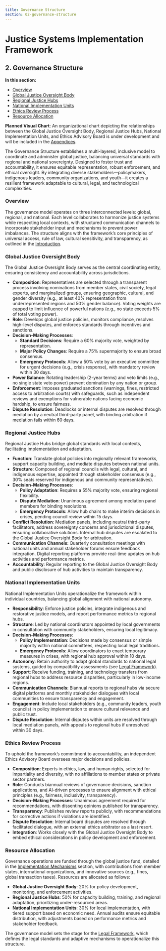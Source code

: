 ```yaml
---
title: Governance Structure
section: 02-governance-structure
---
```


# Justice Systems Implementation Framework

## <a id="02-governance-structure"></a>2. Governance Structure

**In this section:**
- [Overview](#overview)
- [Global Justice Oversight Body](#global-justice-oversight-body)
- [Regional Justice Hubs](#regional-justice-hubs)
- [National Implementation Units](#national-implementation-units)
- [Ethics Review Process](#ethics-review-process)
- [Resource Allocation](#resource-allocation)

**Planned Visual Chart**: An organizational chart depicting the relationships between the Global Justice Oversight Body, Regional Justice Hubs, National Implementation Units, and Ethics Advisory Board is under development and will be included in the [Appendices](/framework/docs/implementation/justice#11-appendices).

The Governance Structure establishes a multi-layered, inclusive model to coordinate and administer global justice, balancing universal standards with regional and national sovereignty. Designed to foster trust and accountability, it ensures equitable representation, robust enforcement, and ethical oversight. By integrating diverse stakeholders—policymakers, indigenous leaders, community organizations, and youth—it creates a resilient framework adaptable to cultural, legal, and technological complexities.

### <a id="overview"></a>Overview
The governance model operates on three interconnected levels: global, regional, and national. Each level collaborates to harmonize justice systems while respecting local contexts, with structured communication channels to incorporate stakeholder input and mechanisms to prevent power imbalances. The structure aligns with the framework’s core principles of universal access, rule of law, cultural sensitivity, and transparency, as outlined in the [Introduction](/framework/docs/implementation/justice#01-introduction).

### <a id="global-justice-oversight-body"></a>Global Justice Oversight Body
The Global Justice Oversight Body serves as the central coordinating entity, ensuring consistency and accountability across jurisdictions.

- **Composition**: Representatives are selected through a transparent process involving nominations from member states, civil society, legal experts, and marginalized groups, ensuring geographic, cultural, and gender diversity (e.g., at least 40% representation from underrepresented regions and 50% gender balance). Voting weights are capped to limit influence of powerful nations (e.g., no state exceeds 5% of total voting power).
- **Role**: Develops global justice policies, monitors compliance, resolves high-level disputes, and enforces standards through incentives and sanctions.
- **Decision-Making Processes**:
  - **Standard Decisions**: Require a 60% majority vote, weighted by representation.
  - **Major Policy Changes**: Require a 75% supermajority to ensure broad consensus.
  - **Emergency Protocols**: Allow a 50% vote by an executive committee for urgent decisions (e.g., crisis response), with mandatory review within 30 days.
- **Power Balance**: Rotating leadership (2-year terms) and veto limits (e.g., no single state veto power) prevent domination by any nation or group.
- **Enforcement**: Imposes graduated sanctions (warnings, fines, restricted access to arbitration courts) with safeguards, such as independent reviews and exemptions for vulnerable nations facing economic hardship, to ensure fairness.
- **Dispute Resolution**: Deadlocks or internal disputes are resolved through mediation by a neutral third-party panel, with binding arbitration if mediation fails within 60 days.

### <a id="regional-justice-hubs"></a>Regional Justice Hubs
Regional Justice Hubs bridge global standards with local contexts, facilitating implementation and adaptation.

- **Function**: Translate global policies into regionally relevant frameworks, support capacity building, and mediate disputes between national units.
- **Structure**: Composed of regional councils with legal, cultural, and indigenous expertise, appointed through stakeholder consensus (e.g., 30% seats reserved for indigenous and community representatives).
- **Decision-Making Processes**:
  - **Policy Adaptation**: Requires a 55% majority vote, ensuring regional flexibility.
  - **Dispute Mediation**: Unanimous agreement among mediation panel members for binding resolutions.
  - **Emergency Protocols**: Allow hub chairs to make interim decisions in crises, pending council review within 15 days.
- **Conflict Resolution**: Mediation panels, including neutral third-party facilitators, address sovereignty concerns and jurisdictional disputes, ensuring collaborative solutions. Internal hub disputes are escalated to the Global Justice Oversight Body for arbitration.
- **Communication Channels**: Quarterly consultation meetings with national units and annual stakeholder forums ensure feedback integration. Digital reporting platforms provide real-time updates on hub activities and performance metrics.
- **Accountability**: Regular reporting to the Global Justice Oversight Body and public disclosure of hub activities to maintain transparency.

### <a id="national-implementation-units"></a>National Implementation Units
National Implementation Units operationalize the framework within individual countries, balancing global alignment with national autonomy.

- **Responsibility**: Enforce justice policies, integrate indigenous and restorative justice models, and report performance metrics to regional hubs.
- **Structure**: Led by national coordinators appointed by local governments in consultation with community stakeholders, ensuring local legitimacy.
- **Decision-Making Processes**:
  - **Policy Implementation**: Decisions made by consensus or simple majority within national committees, respecting local legal traditions.
  - **Emergency Protocols**: Allow coordinators to enact temporary measures in crises, with regional hub approval within 10 days.
- **Autonomy**: Retain authority to adapt global standards to national legal systems, guided by compatibility assessments (see [Legal Framework](/framework/docs/implementation/justice#03-legal-framework)).
- **Support**: Receive funding, training, and technology transfers from regional hubs to address resource disparities, particularly in low-income regions.
- **Communication Channels**: Biannual reports to regional hubs via secure digital platforms and monthly stakeholder dialogues with local communities to ensure transparency and engagement.
- **Engagement**: Include local stakeholders (e.g., community leaders, youth councils) in policy implementation to ensure cultural relevance and public trust.
- **Dispute Resolution**: Internal disputes within units are resolved through local mediation panels, with appeals to regional hubs if unresolved within 30 days.

### <a id="ethics-review-process"></a>Ethics Review Process
To uphold the framework’s commitment to accountability, an independent Ethics Advisory Board oversees major decisions and policies.

- **Composition**: Experts in ethics, law, and human rights, selected for impartiality and diversity, with no affiliations to member states or private sector partners.
- **Role**: Conducts biannual reviews of governance decisions, sanction applications, and AI-driven processes to ensure alignment with ethical principles (e.g., fairness, inclusivity, transparency).
- **Decision-Making Processes**: Unanimous agreement required for recommendations, with dissenting opinions published for transparency.
- **Transparency**: Publishes review reports publicly, with recommendations for corrective actions if violations are identified.
- **Dispute Resolution**: Internal board disputes are resolved through facilitated dialogue, with an external ethics arbitrator as a last resort.
- **Integration**: Works closely with the Global Justice Oversight Body to embed ethical considerations in policy development and enforcement.

### <a id="resource-allocation"></a>Resource Allocation
Governance operations are funded through the global justice fund, detailed in the [Implementation Mechanisms](/framework/docs/implementation/justice#04-implementation-mechanisms) section, with contributions from member states, international organizations, and innovative sources (e.g., fines, global transaction taxes). Resources are allocated as follows:
- **Global Justice Oversight Body**: 20% for policy development, monitoring, and enforcement activities.
- **Regional Justice Hubs**: 50% for capacity building, training, and regional adaptation, prioritizing under-resourced areas.
- **National Implementation Units**: 30% for local implementation, with tiered support based on economic need.
Annual audits ensure equitable distribution, with adjustments based on performance metrics and stakeholder feedback.

The governance model sets the stage for the [Legal Framework](/framework/docs/implementation/justice#03-legal-framework), which defines the legal standards and adaptive mechanisms to operationalize this structure.
